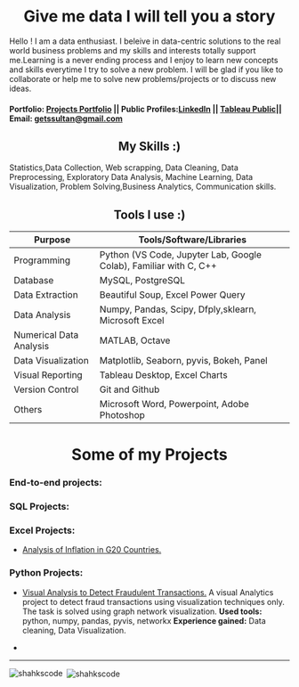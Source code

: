 <h1 align="center"> Give me data I will tell you a story</h1>

Hello ! I am a data enthusiast. I beleive in data-centric solutions to the real world business problems and my skills and interests totally support me.Learning is a never ending process and I enjoy to learn new concepts and skills everytime I try to solve a new problem. I will be glad if you like to collaborate or help me to solve new problems/projects or to discuss new ideas.
#### Portfolio: [Projects Portfolio](getssultan@gmail.com) || Public Profiles:[LinkedIn](https://www.linkedin.com/in/shahrukh-sultan-150a381b6/) || [Tableau Public](https://public.tableau.com/app/profile/shahrukh.sultan)|| Email: getssultan@gmail.com

<h2 align = 'center'> My Skills :) </h2>
Statistics,Data Collection, Web scrapping, Data Cleaning, Data Preprocessing, Exploratory Data Analysis, Machine Learning, Data Visualization, 
Problem Solving,Business Analytics,  Communication skills.


 <h2  align = "center"> Tools I use :) </h2>

Purpose | Tools/Software/Libraries
----------|----------
Programming| Python (VS Code, Jupyter Lab, Google Colab), Familiar with C, C++
 Database | MySQL, PostgreSQL
Data Extraction | Beautiful Soup, Excel Power Query
Data Analysis | Numpy, Pandas, Scipy, Dfply,sklearn, Microsoft Excel
Numerical Data Analysis | MATLAB, Octave
Data Visualization | Matplotlib, Seaborn, pyvis, Bokeh, Panel
Visual Reporting | Tableau Desktop, Excel Charts
Version Control | Git and Github
Others | Microsoft Word, Powerpoint, Adobe Photoshop


 <h1  align = "center"> Some of my Projects</h1>
 
<h3 align="left"> End-to-end projects: </h3>
     
<h3 align="left"> SQL Projects: </h3> 

### Excel Projects:     
- [Analysis of Inflation in G20 Countries.](https://github.com/shakhscode/Inflation_Report_1998-2022)

### Python Projects:
- [Visual Analysis to Detect Fraudulent Transactions.](https://github.com/shakhscode/VisualAnalyticsUsingGraphNetworks)
A visual Analytics project to detect fraud transactions using visualization techniques only. The task is solved using graph network visualization.
**Used tools:** python, numpy, pandas, pyvis, networkx
**Experience gained:** Data cleaning, Data Visualization.

- 
 

*** 
     

<p><img align="left" src="https://github-readme-stats.vercel.app/api/top-langs?username=shakhscode&show_icons=true&locale=en&layout=compact" alt="shahkscode" /></p>

<p>&nbsp;<img align="center" src="https://github-readme-stats.vercel.app/api?username=shakhscode&show_icons=true&locale=en" alt="shahkscode" /></p>



